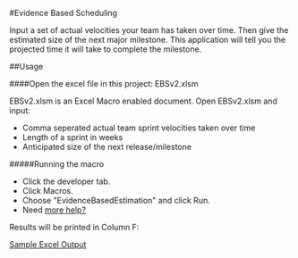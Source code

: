 #Evidence Based Scheduling

Input a set of actual velocities your team has taken over time.  Then give the estimated size of the next major milestone.  This application will tell you the projected time it will take to complete the milestone.

##Usage

####Open the excel file in this project: EBSv2.xlsm

EBSv2.xlsm is an Excel Macro enabled document.  Open EBSv2.xlsm and input:

- Comma seperated actual team sprint velocities taken over time
- Length of a sprint in weeks
- Anticipated size of the next release/milestone

#####Running the macro

- Click the developer tab.  
- Click Macros.  
- Choose "EvidenceBasedEstimation" and click Run.  
- Need [more help?](https://support.office.com/en-us/article/Run-a-macro-5e855fd2-02d1-45f5-90a3-50e645fe3155)

Results will be printed in Column F:

[Sample Excel Output](https://octodex.github.com/images/yaktocat.png)
